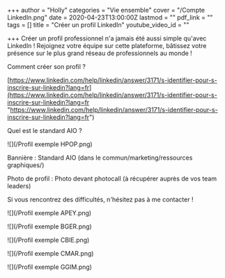 +++
author = "Holly"
categories = "Vie ensemble"
cover = "/Compte LinkedIn.png"
date = 2020-04-23T13:00:00Z
lastmod = ""
pdf_link = ""
tags = []
title = "Créer un profil LinkedIn"
youtube_video_id = ""

+++
Créer un profil professionnel n'a jamais été aussi simple qu'avec LinkedIn ! Rejoignez votre équipe sur cette plateforme, bâtissez votre présence sur le plus grand réseau de professionnels au monde !

Comment créer son profil ?

[https://www.linkedin.com/help/linkedin/answer/3171/s-identifier-pour-s-inscrire-sur-linkedin?lang=fr](https://www.linkedin.com/help/linkedin/answer/3171/s-identifier-pour-s-inscrire-sur-linkedin?lang=fr "https://www.linkedin.com/help/linkedin/answer/3171/s-identifier-pour-s-inscrire-sur-linkedin?lang=fr")

Quel est le standard AIO ?

![](/Profil exemple HPOP.png)

Bannière : Standard AIO (dans le commun/marketing/ressources graphiques/)

Photo de profil : Photo devant photocall (à récupérer auprès de vos team leaders)

Si vous rencontrez des difficultés, n'hésitez pas à me contacter !

![](/Profil exemple APEY.png)

![](/Profil exemple BGER.png)

![](/Profil exemple CBIE.png)

![](/Profil exemple CMAR.png)

![](/Profil exemple GGIM.png)